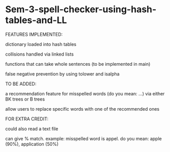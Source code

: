 # Sem-3-spell-checker-using-hash-tables-and-LL

FEATURES IMPLEMENTED:

dictionary loaded into hash tables

collisions handled via linked lists

functions that can take whole sentences (to be implemented in main)

false negative prevention by using tolower and isalpha


TO BE ADDED:

a recommendation feature for misspelled words (do you mean: ...) via either BK trees or B trees

allow users to replace specific words with one of the recommended ones


FOR EXTRA CREDIT:

could also read a text file

can give % match. example: misspelled word is appel. do you mean: apple (90%), application (50%)
